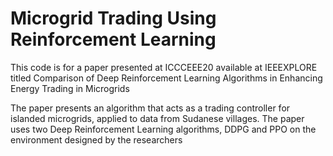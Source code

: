 # Microgrid Trading Using Reinforcement Learning
 This code is for a paper presented at ICCCEEE20 available at IEEEXPLORE titled Comparison of Deep Reinforcement Learning Algorithms in Enhancing Energy Trading in Microgrids
 
 The paper presents an algorithm that acts as a trading controller for islanded microgrids, applied to data from Sudanese villages. The paper uses two Deep Reinforcement Learning algorithms, DDPG and PPO on the environment designed by the researchers
 

